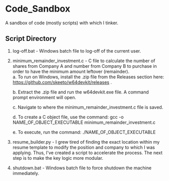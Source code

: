 # Code_Sandbox
A sandbox of code (mostly scripts) with which I tinker.
## Script Directory
1. log-off.bat - Windows batch file to log-off of the current user. 
2. minimum_remainder_investment.c - C file to calculate the number of shares from Company A and number from Company B to purchase in order to have the minimum amount leftover (remainder).  
	a. To run on Windows, install the .zip file from the Releases section here: https://github.com/skeeto/w64devkit/releases .

	b. Extract the .zip file and run the w64devkit.exe file. A command prompt environment will open.

	c. Navigate to where the minimum_remainder_investment.c file is saved.

	d. To create a C object file, use the command: gcc -o NAME_OF_OBJECT_EXECUTABLE minimum_remainder_investment.c

	e. To execute, run the command: ./NAME_OF_OBJECT_EXECUTABLE

4. resume_builder.py - I grew tired of finding the exact location within my resume template to modify the position and company to which I was applying. Thus, I've created a script to accelerate the process. The next step is to make the key logic more modular.
5. shutdown.bat - Windows batch file to force shutdown the machine immediately.
